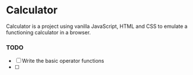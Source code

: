# Calculator

Calculator is a project using vanilla JavaScript, HTML and CSS to emulate a functioning calculator in a browser.

### TODO
- [ ] Write the basic operator functions
- [ ] 